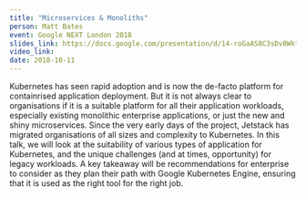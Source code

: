 ```yaml
---
title: "Microservices & Monoliths"
person: Matt Bates
event: Google NEXT London 2018
slides_link: https://docs.google.com/presentation/d/14-roGaAS8C3sDv8WktbXMzwmJw8cez4CUvx-Eoh6nLY/edit?usp=sharing
video_link:
date: 2018-10-11
---
```


Kubernetes has seen rapid adoption and is now the de-facto platform for containrised application deployment. But it is not always clear to organisations if it is a suitable platform for all their application workloads, especially existing monolithic enterprise applications, or just the new and shiny microservices. Since the very early days of the project, Jetstack has migrated organisations of all sizes and complexity to Kubernetes. In this talk, we will look at the suitability of various types of application for Kubernetes, and the unique challenges (and at times, opportunity) for legacy workloads. A key takeaway will be recommendations for enterprise to consider as they plan their path with Google Kubernetes Engine, ensuring that it is used as the right tool for the right job.
